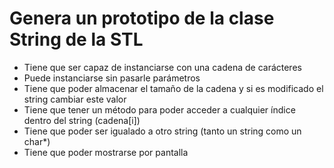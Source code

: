 # Genera un prototipo de la clase String de la STL
- Tiene que ser capaz de instanciarse con una cadena de carácteres
- Puede instanciarse sin pasarle parámetros
- Tiene que poder almacenar el tamaño de la cadena y si es modificado el string cambiar este valor
- Tiene que tener un método para poder acceder a cualquier índice dentro del string (cadena[i])
- Tiene que poder ser igualado a otro string (tanto un string como un char*)
- Tiene que poder mostrarse por pantalla